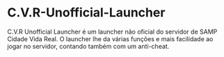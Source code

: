 # C.V.R-Unofficial-Launcher
C.V.R Unofficial Launcher é um launcher não oficial do servidor de SAMP Cidade Vida Real.  O launcher lhe da várias funções e mais facilidade ao jogar no servidor, contando também com um anti-cheat.
